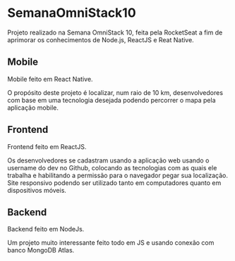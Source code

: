 # SemanaOmniStack10
Projeto realizado na Semana OmniStack 10, feita pela RocketSeat a fim de aprimorar os conhecimentos de Node.js, ReactJS e Reat Native.

<h2>Mobile</h2>
Mobile feito em React Native.

O propósito deste projeto é localizar, num raio de 10 km, desenvolvedores com base em uma tecnologia desejada podendo percorrer o mapa pela aplicação mobile. 


<h2>Frontend</h2>
Frontend feito em ReactJS.

Os desenvolvedores se cadastram usando a aplicação web usando o username do dev no Github, colocando as tecnologias com as quais ele trabalha e habilitando a permissão para o navegador pegar sua localização. Site responsivo podendo ser utilizado tanto em computadores quanto em dispositivos móveis.


<h2>Backend</h2>

Backend feito em NodeJs. 

Um projeto muito interessante feito todo em JS e usando conexão com banco MongoDB Atlas.
